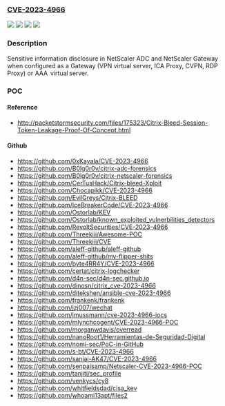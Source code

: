 ### [CVE-2023-4966](https://cve.mitre.org/cgi-bin/cvename.cgi?name=CVE-2023-4966)
![](https://img.shields.io/static/v1?label=Product&message=NetScaler%20ADC%E2%80%AF&color=blue)
![](https://img.shields.io/static/v1?label=Product&message=NetScaler%20Gateway&color=blue)
![](https://img.shields.io/static/v1?label=Version&message=14.1%3C%208.50%20&color=brighgreen)
![](https://img.shields.io/static/v1?label=Vulnerability&message=CWE-119%20Improper%20Restriction%20of%20Operations%20within%20the%20Bounds%20of%20a%20Memory%20Buffer&color=brighgreen)

### Description

Sensitive information disclosure in NetScaler ADC and NetScaler Gateway when configured as a Gateway (VPN virtual server, ICA Proxy, CVPN, RDP Proxy) or AAA  virtual server. 

### POC

#### Reference
- http://packetstormsecurity.com/files/175323/Citrix-Bleed-Session-Token-Leakage-Proof-Of-Concept.html

#### Github
- https://github.com/0xKayala/CVE-2023-4966
- https://github.com/B0lg0r0v/citrix-adc-forensics
- https://github.com/B0lg0r0v/citrix-netscaler-forensics
- https://github.com/CerTusHack/Citrix-bleed-Xploit
- https://github.com/Chocapikk/CVE-2023-4966
- https://github.com/EvilGreys/Citrix-BLEED
- https://github.com/IceBreakerCode/CVE-2023-4966
- https://github.com/Ostorlab/KEV
- https://github.com/Ostorlab/known_exploited_vulnerbilities_detectors
- https://github.com/RevoltSecurities/CVE-2023-4966
- https://github.com/Threekiii/Awesome-POC
- https://github.com/Threekiii/CVE
- https://github.com/aleff-github/aleff-github
- https://github.com/aleff-github/my-flipper-shits
- https://github.com/byte4RR4Y/CVE-2023-4966
- https://github.com/certat/citrix-logchecker
- https://github.com/d4n-sec/d4n-sec.github.io
- https://github.com/dinosn/citrix_cve-2023-4966
- https://github.com/ditekshen/ansible-cve-2023-4966
- https://github.com/frankenk/frankenk
- https://github.com/izj007/wechat
- https://github.com/jmussmann/cve-2023-4966-iocs
- https://github.com/mlynchcogent/CVE-2023-4966-POC
- https://github.com/morganwdavis/overread
- https://github.com/nanoRoot1/Herramientas-de-Seguridad-Digital
- https://github.com/nomi-sec/PoC-in-GitHub
- https://github.com/s-bt/CVE-2023-4966
- https://github.com/sanjai-AK47/CVE-2023-4966
- https://github.com/senpaisamp/Netscaler-CVE-2023-4966-POC
- https://github.com/tanjiti/sec_profile
- https://github.com/venkycs/cy8
- https://github.com/whitfieldsdad/cisa_kev
- https://github.com/whoami13apt/files2

